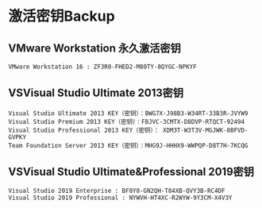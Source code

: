 # 激活密钥Backup

## VMware Workstation 永久激活密钥
```
VMware Workstation 16 : ZF3R0-FHED2-M80TY-8QYGC-NPKYF
```
## VSVisual Studio Ultimate 2013密钥
```
Visual Studio Ultimate 2013 KEY（密钥）：BWG7X-J98B3-W34RT-33B3R-JVYW9
Visual Studio Premium 2013 KEY（密钥）：FBJVC-3CMTX-D8DVP-RTQCT-92494
Visual Studio Professional 2013 KEY（密钥）： XDM3T-W3T3V-MGJWK-8BFVD-GVPKY
Team Foundation Server 2013 KEY（密钥）：MHG9J-HHHX9-WWPQP-D8T7H-7KCQG
```
## VSVisual Studio Ultimate&Professional 2019密钥
```
Visual Studio 2019 Enterprise : BF8Y8-GN2QH-T84XB-QVY3B-RC4DF
Visual Studio 2019 Professional : NYWVH-HT4XC-R2WYW-9Y3CM-X4V3Y
```